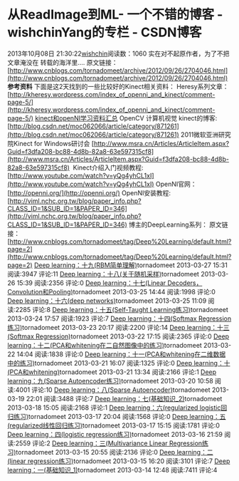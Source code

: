 # 从ReadImage到ML- 一个不错的博客 - wishchinYang的专栏 - CSDN博客
2013年10月08日 21:30:22[wishchin](https://me.csdn.net/wishchin)阅读数：1060
实在对不起原作者，为了不把文章淹没在 转载的海洋里....
原文链接：     [http://www.cnblogs.com/tornadomeet/archive/2012/09/26/2704046.html](http://www.cnblogs.com/tornadomeet/archive/2012/09/26/2704046.html)
**参考资料**
下面是这2天找到的一些比较好的Kinect相关资料：
Heresy系列文章：
[http://kheresy.wordpress.com/index_of_openni_and_kinect/comment-page-5/](http://kheresy.wordpress.com/index_of_openni_and_kinect/comment-page-5/)
[kinect和openNI学习资料汇总](http://blog.csdn.net/chenli2010/article/details/6887646)
OpenCV 计算机视觉 kinect的博客:
[http://blog.csdn.net/moc062066/article/category/871261](http://blog.csdn.net/moc062066/article/category/871261)
2011微软亚洲研究院Kinect for Windows研讨会
[http://www.msra.cn/Articles/ArticleItem.aspx?Guid=f3dfa208-bc88-4d8b-82a8-63e597315cf8](http://www.msra.cn/Articles/ArticleItem.aspx?Guid=f3dfa208-bc88-4d8b-82a8-63e597315cf8)
 Kinect介绍入门视频教程:
[http://www.youtube.com/watch?v=yQg4yhCL1xI](http://www.youtube.com/watch?v=yQg4yhCL1xI)
OpenNI官网：
[http://openni.org/](http://openni.org/)
OpenNI安装教程:
[http://viml.nchc.org.tw/blog/paper_info.php?CLASS_ID=1&SUB_ID=1&PAPER_ID=346](http://viml.nchc.org.tw/blog/paper_info.php?CLASS_ID=1&SUB_ID=1&PAPER_ID=346)
博主的DeepLearning系列：
原文链接：[http://www.cnblogs.com/tornadomeet/tag/Deep%20Learning/default.html?page=2](http://www.cnblogs.com/tornadomeet/tag/Deep%20Learning/default.html?page=2)
[Deep learning：十九(RBM简单理解)](http://www.cnblogs.com/tornadomeet/archive/2013/03/27/2984725.html)tornadomeet 2013-03-27 15:31 阅读:3947
 评论:11
[Deep learning：十八(关于随机采样)](http://www.cnblogs.com/tornadomeet/archive/2013/03/26/2982694.html)tornadomeet 2013-03-26 15:39 阅读:2356 评论:0
[Deep learning：十七(Linear Decoders，Convolution和Pooling)](http://www.cnblogs.com/tornadomeet/archive/2013/03/25/2980766.html)tornadomeet
 2013-03-25 14:44 阅读:1998 评论:0
[Deep learning：十六(deep networks)](http://www.cnblogs.com/tornadomeet/archive/2013/03/25/2980357.html)tornadomeet 2013-03-25 11:09 阅读:2285
 评论:8
[Deep learning：十五(Self-Taught Learning练习)](http://www.cnblogs.com/tornadomeet/archive/2013/03/24/2979408.html)tornadomeet 2013-03-24
 17:57 阅读:1923 评论:7
[Deep learning：十四(Softmax Regression练习)](http://www.cnblogs.com/tornadomeet/archive/2013/03/23/2977621.html)tornadomeet 2013-03-23 20:17
 阅读:2200 评论:14
[Deep learning：十三(Softmax Regression)](http://www.cnblogs.com/tornadomeet/archive/2013/03/22/2975978.html)tornadomeet 2013-03-22 17:15
 阅读:2365 评论:0
[Deep learning：十二(PCA和whitening在二自然图像中的练习)](http://www.cnblogs.com/tornadomeet/archive/2013/03/22/2975456.html)tornadomeet 2013-03-22
 14:04 阅读:1838 评论:0
[Deep learning：十一(PCA和whitening在二维数据中的练习)](http://www.cnblogs.com/tornadomeet/archive/2013/03/21/2973631.html)tornadomeet 2013-03-21
 16:07 阅读:1325 评论:0
[Deep learning：十(PCA和whitening)](http://www.cnblogs.com/tornadomeet/archive/2013/03/21/2973231.html)tornadomeet 2013-03-21 13:34 阅读:2166
 评论:1
[Deep learning：九(Sparse Autoencoder练习)](http://www.cnblogs.com/tornadomeet/archive/2013/03/20/2970724.html)tornadomeet 2013-03-20 10:58
 阅读:4001 评论:10
[Deep learning：八(Sparse Autoencoder)](http://www.cnblogs.com/tornadomeet/archive/2013/03/19/2970101.html)tornadomeet 2013-03-19 22:01
 阅读:3488 评论:7
[Deep learning：七(基础知识_2)](http://www.cnblogs.com/tornadomeet/archive/2013/03/18/2966041.html)tornadomeet 2013-03-18 15:05 阅读:2168 评论:1
[Deep learning：六(regularized logistic回归练习)](http://www.cnblogs.com/tornadomeet/archive/2013/03/17/2964858.html)tornadomeet 2013-03-17
 20:04 阅读:1568 评论:0
[Deep learning：五(regularized线性回归练习)](http://www.cnblogs.com/tornadomeet/archive/2013/03/17/2964515.html)tornadomeet 2013-03-17 15:15
 阅读:1781 评论:0
[Deep learning：四(logistic regression练习)](http://www.cnblogs.com/tornadomeet/archive/2013/03/16/2963919.html)tornadomeet 2013-03-16
 21:59 阅读:2559 评论:2
[Deep learning：三(Multivariance Linear Regression练习)](http://www.cnblogs.com/tornadomeet/archive/2013/03/15/2962116.html)tornadomeet
 2013-03-15 20:55 阅读:2136 评论:0
[Deep learning：二(linear regression练习)](http://www.cnblogs.com/tornadomeet/archive/2013/03/15/2961660.html)tornadomeet 2013-03-15 16:20
 阅读:3101 评论:7
[Deep learning：一(基础知识_1)](http://www.cnblogs.com/tornadomeet/archive/2013/03/14/2959138.html)tornadomeet 2013-03-14 12:48 阅读:7411 评论:4
